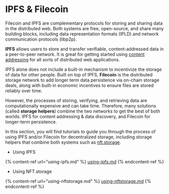 # IPFS & Filecoin

Filecoin and IPFS are complementary protocols for storing and sharing data in the distributed web. Both systems are free, open-source, and share many building blocks, including data representation formats (IPLD) and network communication protocols (libp2p).

**IPFS** allows users to store and transfer verifiable, content-addressed data in a peer-to-peer network. It is great for getting started using [content addressing](https://docs.ipfs.io/concepts/how-ipfs-works/#content-addressing) for all sorts of distributed web applications.

IPFS alone does not include a built-in mechanism to incentivize the storage of data for other people. Built on top of IPFS, **Filecoin** is the distributed storage network to add longer term data persistence via on-chain storage deals, along with built-in economic incentives to ensure files are stored reliably over time. 

However, the processes of storing, verifying, and retrieving data are computationally expensive and can take time. Therefore, many solutions (called **storage helpers**) combine the two networks to get the best of both worlds: IPFS for content addressing & data discovery, and Filecoin for longer-term persistence.

In this section, you will find tutorials to guide you through the process of using IPFS and/or Filecoin for decentralized storage, including storage helpers that combine both systems such as  [nft.storage](https://nft.storage/).

+ Using IPFS

{% content-ref url="using-ipfs.md" %}
[using-ipfs.md](using-ipfs.md)
{% endcontent-ref %}

+ Using NFT.storage

{% content-ref url="using-nftstorage.md" %}
[using-nftstorage.md](using-nftstorage.md)
{% endcontent-ref %}
